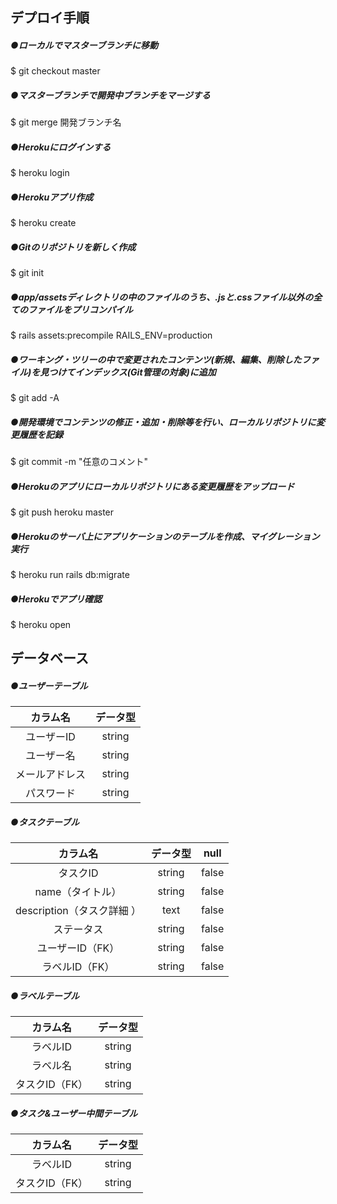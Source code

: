 ## デプロイ手順

##### ●ローカルでマスターブランチに移動
$ git checkout master

##### ●マスターブランチで開発中ブランチをマージする
$ git merge 開発ブランチ名

##### ●Herokuにログインする
$ heroku login

##### ●Herokuアプリ作成
$ heroku create

##### ●Gitのリポジトリを新しく作成
$ git init

##### ●app/assetsディレクトリの中のファイルのうち、.jsと.cssファイル以外の全てのファイルをプリコンパイル
$ rails assets:precompile RAILS_ENV=production

##### ●ワーキング・ツリーの中で変更されたコンテンツ(新規、編集、削除したファイル)を見つけてインデックス(Git管理の対象)に追加
$ git add -A

##### ●開発環境でコンテンツの修正・追加・削除等を行い、ローカルリポジトリに変更履歴を記録
$ git commit -m "任意のコメント"

##### ●Herokuのアプリにローカルリポジトリにある変更履歴をアップロード
$ git push heroku master

##### ●Herokuのサーバ上にアプリケーションのテーブルを作成、マイグレーション実行
$ heroku run rails db:migrate

##### ●Herokuでアプリ確認
$ heroku open



## データベース

##### ●ユーザーテーブル
| 	カラム名  |  	データ型    |  
| :------------: | :------------: | 
|    ユーザーID    |    string      |  
|   ユーザー名 	|     string      |
|   メールアドレス  |     string      |
|   パスワード     |     string      |


##### ●タスクテーブル
|    カラム名    |      データ型    |      null     |  
| :------------: | :------------: |  :------------: |
|    タスクID     |    string      |    false      |  
|    name（タイトル）    |    string      |    false      |  
|   description（タスク詳細 ）	|     text      |    false      |  
|   ステータス 	|     string     |    false      |  
|   ユーザーID（FK） |     string   |    false      |  
|   ラベルID（FK）  |     string   |    false      |  


##### ●ラベルテーブル
|    カラム名    |  	データ型    |  
| :------------: | :------------: | 
|    ラベルID    |    string      |  
|    ラベル名	|    string      |
|   タスクID（FK） |     string   |


##### ●タスク&ユーザー中間テーブル
|    カラム名    |  	データ型    |  
| :------------: | :------------: | 
|    ラベルID    |    string      |  
|   タスクID（FK）|    string      |
